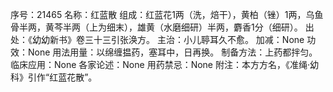 序号：21465
名称：红蓝散
组成：红蓝花1两（洗，焙干），黄柏（锉）1两，乌鱼骨半两，黄芩半两（上为细末），雄黄（水磨细研）半两，麝香1分（细研）。
出处：《幼幼新书》卷三十三引张涣方。
主治：小儿聤耳久不愈。
加减：None
功效：None
用法用量：以绵缠揾药，塞耳中，日再换。
制备方法：上药都拌匀。
临床应用：None
各家论述：None
用药禁忌：None
附注：本方方名，《准绳·幼科》引作“红蓝花散”。
